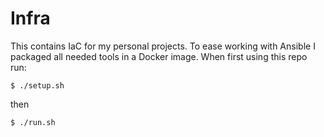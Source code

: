 Infra
=====

This contains IaC for my personal projects. To ease working with Ansible I packaged all needed tools in a Docker image.
When first using this repo run:

```
$ ./setup.sh
```

then 

```
$ ./run.sh
```
